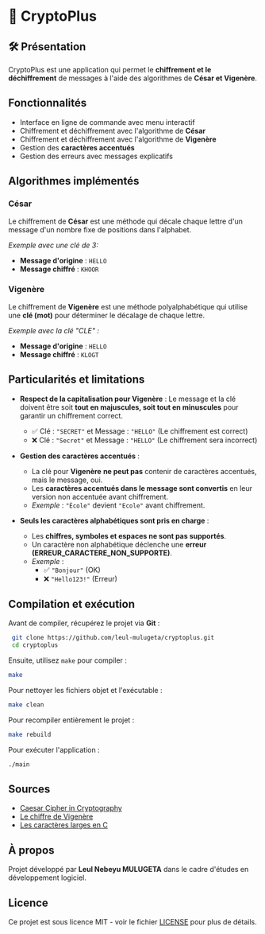 # 📌 CryptoPlus

## 🛠 Présentation
CryptoPlus est une application qui permet le **chiffrement et le déchiffrement** de messages à l'aide des algorithmes de **César et Vigenère**.

## Fonctionnalités
- Interface en ligne de commande avec menu interactif
- Chiffrement et déchiffrement avec l'algorithme de **César**
- Chiffrement et déchiffrement avec l'algorithme de **Vigenère**
- Gestion des **caractères accentués**
- Gestion des erreurs avec messages explicatifs

## Algorithmes implémentés
### César
Le chiffrement de **César** est une méthode qui décale chaque lettre d'un message d'un nombre fixe de positions dans l'alphabet.

_Exemple avec une clé de 3:_
- **Message d'origine** : `HELLO`
- **Message chiffré** : `KHOOR`

### Vigenère
Le chiffrement de **Vigenère** est une méthode polyalphabétique qui utilise une **clé (mot)** pour déterminer le décalage de chaque lettre.

_Exemple avec la clé "CLE" :_
- **Message d'origine** : `HELLO`
- **Message chiffré** : `KLOGT`

## Particularités et limitations
- **Respect de la capitalisation pour Vigenère** : Le message et la clé doivent être soit **tout en majuscules, soit tout en minuscules** pour garantir un chiffrement correct.
  - ✅ Clé : `"SECRET"` et Message : `"HELLO"` (Le chiffrement est correct)
  - ❌ Clé : `"Secret"` et Message : `"HELLO"` (Le chiffrement sera incorrect)

- **Gestion des caractères accentués** :
  - La clé pour **Vigenère** **ne peut pas** contenir de caractères accentués, mais le message, oui.
  - Les **caractères accentués dans le message sont convertis** en leur version non accentuée avant chiffrement.
  - _Exemple_ : `"École"` devient `"Ecole"` avant chiffrement.

- **Seuls les caractères alphabétiques sont pris en charge** :
  - Les **chiffres, symboles et espaces ne sont pas supportés**.
  - Un caractère non alphabétique déclenche une **erreur (ERREUR_CARACTERE_NON_SUPPORTE)**.
  - _Exemple_ :
    - ✅ `"Bonjour"` (OK)
    - ❌ `"Hello123!"` (Erreur)

## Compilation et exécution
Avant de compiler, récupérez le projet via **Git** :
```sh
 git clone https://github.com/leul-mulugeta/cryptoplus.git
 cd cryptoplus
```

Ensuite, utilisez `make` pour compiler :
```sh
make
```

Pour nettoyer les fichiers objet et l'exécutable :
```sh
make clean
```

Pour recompiler entièrement le projet :
```sh
make rebuild
```

Pour exécuter l'application :
```sh
./main
```

## Sources
- [Caesar Cipher in Cryptography](https://www.geeksforgeeks.org/caesar-cipher-in-cryptography/)
- [Le chiffre de Vigenère](https://haltode.fr/algo/chiffrement/chiffre_vigenere.html)
- [Les caractères larges en C](https://zestedesavoir.com/tutoriels/755/le-langage-c-1/notions-avancees/les-caracteres-larges/)

## À propos
Projet développé par **Leul Nebeyu MULUGETA** dans le cadre d'études en développement logiciel.

## Licence

Ce projet est sous licence MIT - voir le fichier [LICENSE](LICENSE) pour plus de détails.
